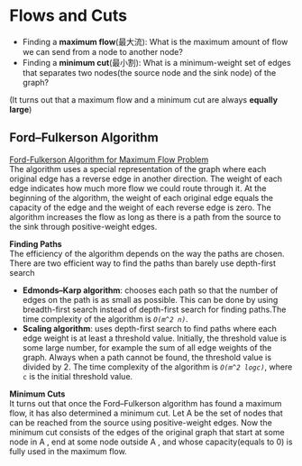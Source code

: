 # Flows and Cuts
* Finding a **maximum flow**(最大流): What is the maximum amount of flow we can send from a node to another node?
* Finding a **minimum cut**(最小割): What is a minimum-weight set of edges that separates two nodes(the source node and the sink node) of the graph?

(It turns out that a maximum flow and a minimum cut are always **equally large**)

## Ford–Fulkerson Algorithm
[Ford-Fulkerson Algorithm for Maximum Flow Problem](https://www.geeksforgeeks.org/ford-fulkerson-algorithm-for-maximum-flow-problem/)   
The algorithm uses a special representation of the graph where each original edge has a reverse edge in another direction. The weight of each edge indicates how much more flow we could route through it. At the beginning of the algorithm, the weight of each original edge equals the capacity of the edge and the weight of
each reverse edge is zero. The algorithm increases the flow as long as there is a path from the source to the sink through positive-weight edges.   

**Finding Paths**   
The efficiency of the algorithm depends on the way the paths are chosen. There are two efficient way to find the paths than barely use depth-first search  
* **Edmonds–Karp algorithm**: chooses each path so that the number of edges on the path is as small as possible. This can be done by using breadth-first search instead of depth-first search for finding paths.The time complexity of the algorithm is *`O(m^2 n)`*.  
* **Scaling algorithm**: uses depth-first search to find paths where each edge weight is at least a threshold value. Initially, the threshold value is some large number, for example the sum of all edge weights of the graph. Always when a path cannot be found, the threshold value is divided by 2. The time complexity of the algorithm is *`O(m^2 logc)`*, where `c` is the initial threshold value.    

**Minimum Cuts**   
It turns out that once the Ford–Fulkerson algorithm has found a maximum flow, it has also determined a minimum cut. Let A be the set of nodes that can be reached from the source using positive-weight edges. Now the minimum cut consists of the edges of the original graph that start at some node in A , end at some node outside A , and whose capacity(equals to 0) is fully used in the maximum flow.  
